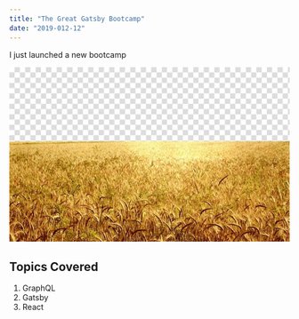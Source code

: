 ```yaml
---
title: "The Great Gatsby Bootcamp"
date: "2019-012-12"
---
```


I just launched a new bootcamp

![Grass](./grass.jpeg)

## Topics Covered

1. GraphQL
2. Gatsby
3. React